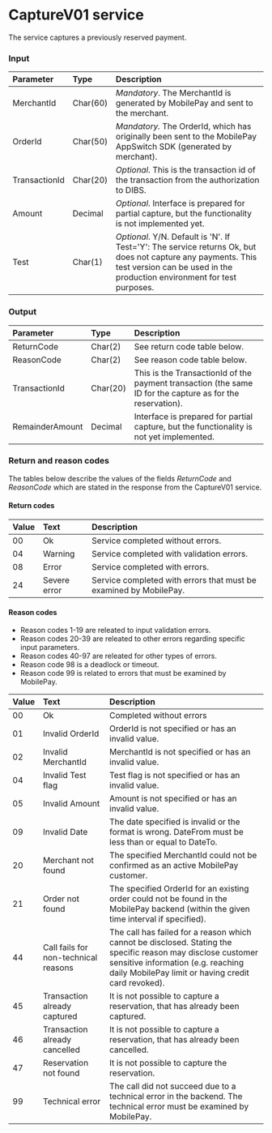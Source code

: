 # CaptureV01 service #
The service captures a previously reserved payment.

### Input ###
|Parameter|Type|Description|
|:--------|:---|:----------|
|MerchantId|Char(60)|_Mandatory_. The MerchantId is generated by MobilePay and sent to the merchant.|
|OrderId|Char(50)|_Mandatory._ The OrderId, which has originally been sent to the MobilePay AppSwitch SDK (generated by merchant).|
|TransactionId|Char(20)|_Optional_. This is the transaction id of the transaction from the authorization to DIBS.|
|Amount|Decimal|_Optional_. Interface is prepared for partial capture, but the functionality is not implemented yet.|
|Test|Char(1)|_Optional_. Y/N. Default is 'N'. If Test='Y': The service returns Ok, but does not capture any payments. This test version can be used in the production environment for test purposes.|

### Output ###
|Parameter|Type|Description|
|:--------|:---|:----------|
|ReturnCode|Char(2)|See return code table below.|
|ReasonCode|Char(2)|See reason code table below.|
|TransactionId|Char(20)|This is the TransactionId of the payment transaction (the same ID for the capture as for the reservation).|
|RemainderAmount|Decimal|Interface is prepared for partial capture, but the functionality is not yet implemented.|

### Return and reason codes ###
The tables below describe the values of the fields *ReturnCode* and *ReasonCode* which are stated in the response from the CaptureV01 service.

#### Return codes ####
|Value|Text|Description|
|:----|:---|:----------|
|00|Ok|Service completed without errors.|
|04|Warning|Service completed with validation errors.|
|08|Error|Service completed with errors.|
|24|Severe error|Service completed with errors that must be examined by MobilePay.|

#### Reason codes ####
- Reason codes 1-19 are releated to input validation errors.
- Reason codes 20-39 are releated to other errors regarding specific input parameters.
- Reason codes 40-97 are releated for other types of errors.
- Reason code 98 is a deadlock or timeout.
- Reason code 99 is related to errors that must be examined by MobilePay.

|Value|Text|Description|
|:----|:---|:----------|
|00|Ok|Completed without errors|
|01|Invalid OrderId|OrderId is not specified or has an invalid value.|
|02|Invalid MerchantId|MerchantId is not specified or has an invalid value.|
|04|Invalid Test flag |Test flag is not specified or has an invalid value.|
|05|Invalid Amount|Amount is not specified or has an invalid value.|
|09|Invalid Date|The date specified is invalid or the format is wrong. DateFrom must be less than or equal to DateTo.|
|20|Merchant not found|The specified MerchantId could not be confirmed as an active MobilePay customer.|
|21|Order not found|The specified OrderId for an existing order could not be found in the MobilePay backend (within the given time interval if specified).|
|44|Call fails for non-technical reasons|The call has failed for a reason which cannot be disclosed. Stating the specific reason may disclose customer sensitive information (e.g. reaching daily MobilePay limit or having credit card revoked).|
|45|Transaction already captured|It is not possible to capture a reservation, that has already been captured.|
|46|Transaction already cancelled|It is not possible to capture a reservation, that has already been cancelled.|
|47|Reservation not found|It is not possible to capture the reservation.|
|99|Technical error|The call did not succeed due to a technical error in the backend. The technical error must be examined by MobilePay.|
